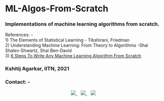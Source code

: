 # ML-Algos-From-Scratch
### Implementations of machine learning algorithms from scratch.
References: - <br />
	1) The Elements of Statistical Learning - Tibshirani, Friedman <br />
	2) Understanding Machine Learning: From Theory to Algorithms -Shai Shalev-Shwartz, Shai Ben-David <br />
	3) [6 Steps To Write Any Machine Learning Algorithm From Scratch](https://towardsdatascience.com/6-steps-to-write-any-machine-learning-algorithm-from-scratch-perceptron-case-study-335f638a70f3) <br />


### Kshitij Agarkar, IITN, 2021

### Contact: -	

<p align='center'>
  <a href="mailto:bt20cse209@iiitn.ac.in">
    <img src="https://img.shields.io/badge/Gmail-D14836?style=for-the-badge&logo=gmail&logoColor=white" />
  </a>&nbsp;&nbsp;
  <a href="https://instagram.com/kshitij_agarkar">
    <img src="https://img.shields.io/badge/instagram-%23E4405F.svg?&style=for-the-badge&logo=instagram&logoColor=white" />        
  </a>&nbsp;&nbsp;
  <a href="https://github.com/horizon3902">
    <img src="https://img.shields.io/badge/GitHub-100000?style=for-the-badge&logo=github&logoColor=white" />
</p>